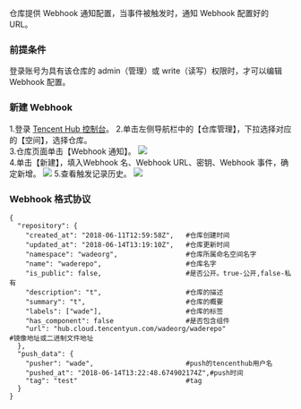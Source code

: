 仓库提供 Webhook 通知配置，当事件被触发时，通知 Webhook 配置好的 URL。

### 前提条件
登录账号为具有该仓库的 admin（管理）或 write（读写）权限时，才可以编辑 Webhook 配置。

### 新建 Webhook
1.登录 [Tencent Hub 控制台](https://console.cloud.tencent.com/tencenthub/store/registry)。
2.单击左侧导航栏中的【仓库管理】，下拉选择对应的【空间】，选择仓库。    
3.仓库页面单击【Webhook 通知】。
![](https://main.qcloudimg.com/raw/88863f5ac68580737681b2188570cd78.png)  
4.单击【新建】，填入Webhook 名、Webhook URL、密钥、Webhook 事件，确定新增。 
![](https://main.qcloudimg.com/raw/85451e59e7c6ef195587d8391efd05bd.png)
5.查看触发记录历史。
![](https://main.qcloudimg.com/raw/1f2d4f3c9d7cb31a901d42d6f261dc19.png)
### Webhook 格式协议
   
```
{
  "repository": {
    "created_at": "2018-06-11T12:59:58Z",   #仓库创建时间
    "updated_at": "2018-06-14T13:19:10Z",   #仓库更新时间
    "namespace": "wadeorg",                 #仓库所属命名空间名字
    "name": "waderepo",                     #仓库名字
    "is_public": false,                     #是否公开。true-公开,false-私有
    "description": "t",                     #仓库的描述
    "summary": "t",                         #仓库的概要
    "labels": ["wade"],                     #仓库的标签
    "has_component": false                  #是否包含组件
    "url": "hub.cloud.tencentyun.com/wadeorg/waderepo"                  #镜像地址或二进制文件地址
  },
  "push_data": {
    "pusher": "wade",                       #push的tencenthub用户名
    "pushed_at": "2018-06-14T13:22:48.674902174Z",#push时间
    "tag": "test"                           #tag
  }
}
```



